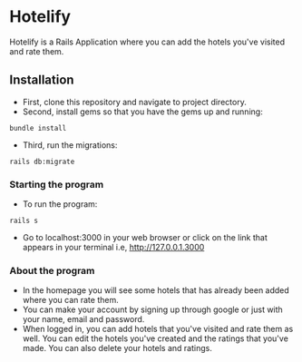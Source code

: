 # Hotelify
Hotelify is a Rails Application where you can add the hotels you've visited and rate them.

## Installation
* First, clone this repository and navigate to project directory.
* Second, install gems so that you have the gems up and running:
```
bundle install
```
* Third, run the migrations:
```
rails db:migrate 
```

### Starting the program
* To run the program:
```
rails s
```
* Go to localhost:3000 in your web browser or click on the link that appears in your terminal i.e, http://127.0.0.1.3000

### About the program
* In the homepage you will see some hotels that has already been added where you can rate them.
* You can make your account by signing up through google or just with your name, email and password.
* When logged in, you can add hotels that you've visited and rate them as well. You can edit the hotels you've created and the ratings that you've made.
You can also delete your hotels and ratings.
